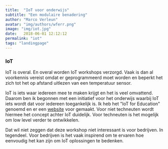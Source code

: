 ```yaml
---
title:  "IoT voor onderwijs"
subtitle: "Een modulaire benadering"
author: "Marco Verleun"
avatar: "img/authors/wferr.png"
image: "img/iot.jpg"
date:   2018-06-01 12:12:12
permalink: "iot"
tags: "landingpage"
---
```


### IoT
IoT is overal. En overal worden IoT workshops verzorgd. Vaak is dan al voorkennis vereist omdat er geprogrammeerd moet worden en beperkt het zich tot het op afstand uitlezen van een temperatuur sensor.

IoT is iets waar iedereen mee te maken krijgt en het is veel omvattend. Daarom ben ik begonnen met een initiatief voor het onderwijs waarbij IoT iets wordt dat voor iedereen toegankelijk is. Ik heb het "IoT for Education" genoemd en er een [website](https://www.iot-kit.nl) voor gemaakt.
Voor niet techneuten wordt hiermee het concept achter IoT duidelijk. Voor techneuten is het mogelijk om low level verder te ontwikkelen.

Dat wil niet zeggen dat deze workshop niet interessant is voor bedrijven. In tegendeel. Voor bedrijven is het vaak inspirend om te ervaren hoe eenvoudig het kan zijn om IoT oplossingen te bedenken.
